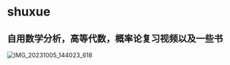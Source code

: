 # shuxue
## 自用数学分析，高等代数，概率论复习视频以及一些书
![IMG_20231005_144023_618](https://github.com/Fido6/shuxue/assets/151989121/5501f9e7-4573-45b2-8af1-a776318d9888)
